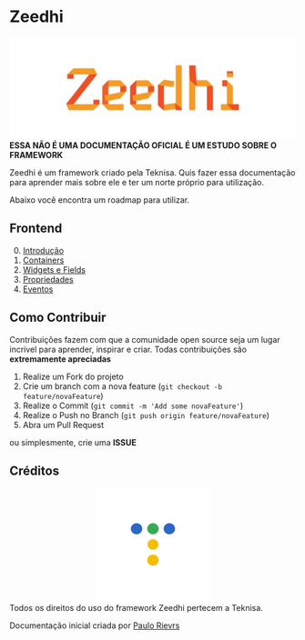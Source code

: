 # Zeedhi

<div align="center
">
    <img src='Assets/img/homepage/zeedhiimage.png'>
</div>
<strong>ESSA NÃO É UMA DOCUMENTAÇÃO OFICIAL É UM ESTUDO SOBRE O FRAMEWORK</strong>


Zeedhi é um framework criado pela Teknisa. Quis fazer essa documentação para aprender mais sobre ele e ter um norte próprio para utilização.

Abaixo você encontra um roadmap para utilizar.


## Frontend

00. [Introdução](Documentation/Frontend/Basics/00-Introducao.md)
01. [Containers](Documentation/Frontend/Basics/01-Containers.md)
02. [Widgets e Fields](Documentation/Frontend/Basics/02-Widgets-Fields.md)
03. [Propriedades](Documentation/Frontend/Basics/03-Propriedades.md)
04. [Eventos](Documentation/Frontend/Basics/04-Eventos.md)

## Como Contribuir
Contribuições fazem com que a comunidade open source seja um lugar incrível para aprender, inspirar e criar. Todas contribuições
são <strong>extremamente apreciadas</strong>

1. Realize um Fork do projeto
2. Crie um branch com a nova feature (`git checkout -b feature/novaFeature`)
3. Realize o Commit (`git commit -m 'Add some novaFeature'`)
4. Realize o Push no Branch (`git push origin feature/novaFeature`)
5. Abra um Pull Request

ou simplesmente, crie uma **ISSUE**

## Créditos
<div align="center">
    <img src='Assets/img/homepage/teknisalogo.png'>
</div>
Todos os direitos do uso do framework Zeedhi pertecem a Teknisa. 

Documentação inicial criada por [Paulo Rievrs](https://www.linkedin.com/in/paulo-rievrs/)